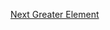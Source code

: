 [Next Greater Element](https://practice.geeksforgeeks.org/problems/next-larger-element-1587115620/1)

```java

```
